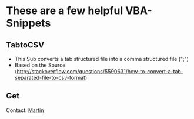 # These are a few helpful VBA-Snippets 

## TabtoCSV
* This Sub converts a tab structured file into a comma structured file (";") 
* Based on the Source (http://stackoverflow.com/questions/5590631/how-to-convert-a-tab-separated-file-to-csv-format)

## Get 



Contact:
[Martin](mailto:mkaschke@happycoding.it)
